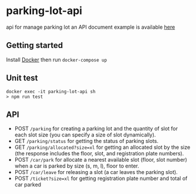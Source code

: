 # parking-lot-api
api for manage parking lot an API document example is available [here](https://documenter.getpostman.com/view/1117961/2s83tCLYrt)

## Getting started
Install [Docker](https://github.com/docker) then run `docker-compose up`

## Unit test
```
docker exec -it parking-lot-api sh
> npm run test
```
## API
- POST `/parking` for creating a parking lot and the quantity of slot for each slot size (you can specify a size of slot dynamically).
- GET `/parking/status` for getting the status of parking slots.
- GET `/parking/allocated?size=xl` for getting an allocated slot by the size (the response includes the floor, slot, and registration plate numbers).
- POST `/car/park` for allocate a nearest available slot (floor, slot number)  when a car is parked by size (s, m, l), floor to enter.
- POST `/car/leave` for releasing a slot (a car leaves the parking slot).
- POST `/ticket?size=xl` for getting registration plate number and total of car parked

